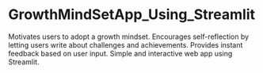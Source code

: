 # GrowthMindSetApp_Using_Streamlit

Motivates users to adopt a growth mindset.
Encourages self-reflection by letting users write about challenges and achievements.
Provides instant feedback based on user input.
Simple and interactive web app using Streamlit. 
